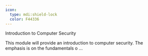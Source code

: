 ```yaml
---
icon:
  type: mdi:shield-lock
  color: F44336
---
```


Introduction to Computer Security

This module will provide an introduction to computer security. The emphasis is on the fundamentals o ... 
